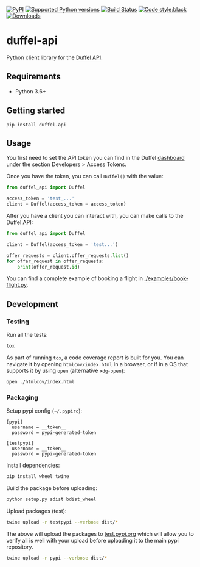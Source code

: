 [![PyPI](https://img.shields.io/pypi/v/duffel-api?style=flat-square)](https://pypi.org/project/duffel-api/)
[![Supported Python
versions](https://img.shields.io/pypi/pyversions/duffel-api.svg)](https://pypi.org/project/duffel-api/)
[![Build Status](https://github.com/duffelhq/duffel-api-python/actions/workflows/main.yaml/badge.svg)](https://github.com/duffelhq/duffel-api-python/actions/workflows/main.yaml)
[![Code style:black](https://img.shields.io/badge/code%20style-black-000000.svg)](https://github.com/psf/black)
[![Downloads](https://pepy.tech/badge/duffel-api/month)](https://pepy.tech/project/duffel-api/month)

# duffel-api

Python client library for the [Duffel API](https://duffel.com/docs/api).

## Requirements

- Python 3.6+

## Getting started

```shell
pip install duffel-api
```

## Usage

You first need to set the API token you can find in the Duffel [dashboard](https://app.duffel.com) under the section
Developers > Access Tokens.

Once you have the token, you can call `Duffel()` with the value:

```python
from duffel_api import Duffel

access_token = 'test_...'
client = Duffel(access_token = access_token)
```

After you have a client you can interact with, you can make calls to the Duffel API:

```python
from duffel_api import Duffel

client = Duffel(access_token = 'test...')

offer_requests = client.offer_requests.list()
for offer_request in offer_requests:
    print(offer_request.id)
```

You can find a complete example of booking a flight in [./examples/book-flight.py](./examples/book-flight.py).

## Development

### Testing

Run all the tests:

```bash
tox
```

As part of running `tox`, a code coverage report is built for you. You can navigate it by opening `htmlcov/index.html`
in a browser, or if in a OS that supports it by using `open` (alternative `xdg-open`):

```bash
open ./htmlcov/index.html
```

### Packaging

Setup pypi config (`~/.pypirc`):
```text
[pypi]
  username = __token__
  password = pypi-generated-token

[testpypi]
  username = __token__
  password = pypi-generated-token
```

Install dependencies:
```bash
pip install wheel twine
```

Build the package before uploading:

```bash
python setup.py sdist bdist_wheel
```

Upload packages (test):

```bash
twine upload -r testpypi --verbose dist/*
```

The above will upload the packages to [test.pypi.org](https://test.pypi.org) which will allow you to verify all is well
with your upload before uploading it to the main pypi repository.

```bash
twine upload -r pypi --verbose dist/*
```
